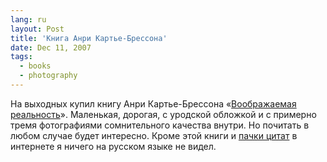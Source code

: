 ```yaml
---
lang: ru
layout: Post
title: 'Книга Анри Картье-Брессона'
date: Dec 11, 2007
tags:
  - books
  - photography
---
```


На выходных купил книгу Анри Картье-Брессона «[Воображаемая реальность](http://www.ozon.ru/context/detail/id/3706375/?partner=sapegin)». Маленькая, дорогая, с уродской обложкой и с примерно тремя фотографиями сомнительного качества внутри. Но почитать в любом случае будет интересно. Кроме этой книги и [пачки цитат](http://birdwatcher.ru/quotes/) в интернете я ничего на русском языке не видел.
